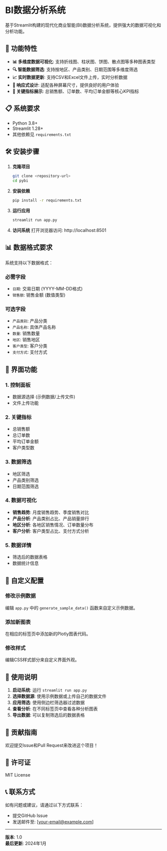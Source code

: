 # BI数据分析系统

基于Streamlit构建的现代化商业智能(BI)数据分析系统，提供强大的数据可视化和分析功能。

## 🚀 功能特性

- **📊 多维度数据可视化**: 支持折线图、柱状图、饼图、散点图等多种图表类型
- **🔍 智能数据筛选**: 支持按地区、产品类别、日期范围等多维度筛选
- **📈 实时数据更新**: 支持CSV和Excel文件上传，实时分析数据
- **📱 响应式设计**: 适配各种屏幕尺寸，提供良好的用户体验
- **🎯 关键指标展示**: 总销售额、订单数、平均订单金额等核心KPI指标

## 📋 系统要求

- Python 3.8+
- Streamlit 1.28+
- 其他依赖见 `requirements.txt`

## 🛠️ 安装步骤

1. **克隆项目**
   ```bash
   git clone <repository-url>
   cd pybi
   ```

2. **安装依赖**
   ```bash
   pip install -r requirements.txt
   ```

3. **运行应用**
   ```bash
   streamlit run app.py
   ```

4. **访问系统**
   打开浏览器访问: http://localhost:8501

## 📊 数据格式要求

系统支持以下数据格式：

### 必需字段
- `日期`: 交易日期 (YYYY-MM-DD格式)
- `销售额`: 销售金额 (数值类型)

### 可选字段
- `产品类别`: 产品分类
- `产品名称`: 具体产品名称
- `数量`: 销售数量
- `地区`: 销售地区
- `客户类型`: 客户分类
- `支付方式`: 支付方式

## 🎨 界面功能

### 1. 控制面板
- 数据源选择 (示例数据/上传文件)
- 文件上传功能

### 2. 关键指标
- 总销售额
- 总订单数
- 平均订单金额
- 客户类型数

### 3. 数据筛选
- 地区筛选
- 产品类别筛选
- 日期范围筛选

### 4. 数据可视化
- **销售趋势**: 月度销售趋势、季度销售对比
- **产品分析**: 产品类别占比、产品销量排行
- **地区分析**: 各地区销售情况、订单数量分布
- **客户分析**: 客户类型占比、支付方式分析

### 5. 数据详情
- 筛选后的数据表格
- 数据统计信息

## 🔧 自定义配置

### 修改示例数据
编辑 `app.py` 中的 `generate_sample_data()` 函数来自定义示例数据。

### 添加新图表
在相应的标签页中添加新的Plotly图表代码。

### 修改样式
编辑CSS样式部分来自定义界面外观。

## 📝 使用说明

1. **启动系统**: 运行 `streamlit run app.py`
2. **选择数据源**: 使用示例数据或上传自己的数据文件
3. **应用筛选**: 使用侧边栏筛选器过滤数据
4. **查看分析**: 在不同标签页中查看各种分析图表
5. **导出数据**: 可以复制筛选后的数据表格

## 🤝 贡献指南

欢迎提交Issue和Pull Request来改进这个项目！

## 📄 许可证

MIT License

## 📞 联系方式

如有问题或建议，请通过以下方式联系：
- 提交GitHub Issue
- 发送邮件至: [your-email@example.com]

---

**版本**: 1.0  
**最后更新**: 2024年1月 
